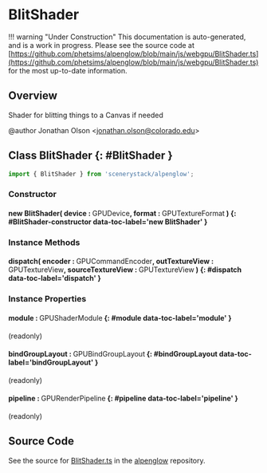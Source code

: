 # BlitShader

!!! warning "Under Construction"
    This documentation is auto-generated, and is a work in progress. Please see the source code at
    [https://github.com/phetsims/alpenglow/blob/main/js/webgpu/BlitShader.ts](https://github.com/phetsims/alpenglow/blob/main/js/webgpu/BlitShader.ts) for the most up-to-date information.

## Overview

Shader for blitting things to a Canvas if needed

@author Jonathan Olson &lt;jonathan.olson@colorado.edu&gt;

## Class BlitShader {: #BlitShader }


```js
import { BlitShader } from 'scenerystack/alpenglow';
```
### Constructor

#### new BlitShader( device : <span style="font-weight: 400;">GPUDevice</span>, format : <span style="font-weight: 400;">GPUTextureFormat</span> ) {: #BlitShader-constructor data-toc-label='new BlitShader' }

### Instance Methods

#### dispatch( encoder : <span style="font-weight: 400;">GPUCommandEncoder</span>, outTextureView : <span style="font-weight: 400;">GPUTextureView</span>, sourceTextureView : <span style="font-weight: 400;">GPUTextureView</span> ) {: #dispatch data-toc-label='dispatch' }

### Instance Properties

#### module : <span style="font-weight: 400;">GPUShaderModule</span> {: #module data-toc-label='module' }

(readonly)

#### bindGroupLayout : <span style="font-weight: 400;">GPUBindGroupLayout</span> {: #bindGroupLayout data-toc-label='bindGroupLayout' }

(readonly)

#### pipeline : <span style="font-weight: 400;">GPURenderPipeline</span> {: #pipeline data-toc-label='pipeline' }

(readonly)



## Source Code

See the source for [BlitShader.ts](https://github.com/phetsims/alpenglow/blob/main/js/webgpu/BlitShader.ts) in the [alpenglow](https://github.com/phetsims/alpenglow) repository.

